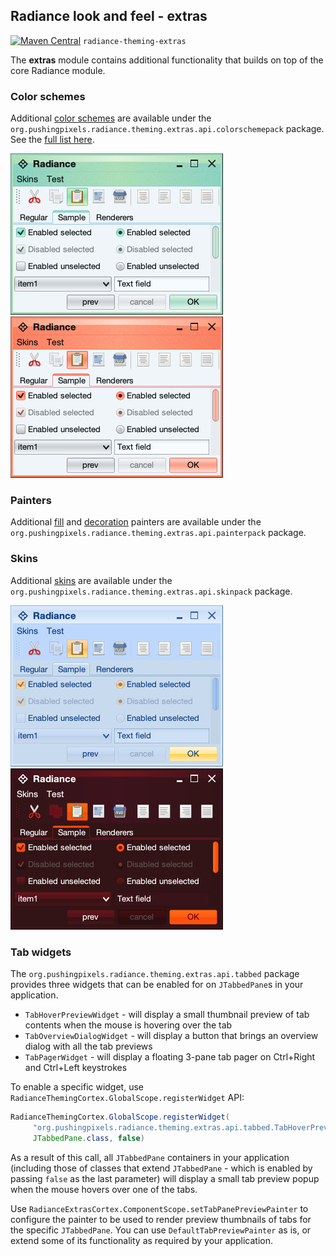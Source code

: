 ## Radiance look and feel - extras

[![Maven Central](https://maven-badges.herokuapp.com/maven-central/org.pushing-pixels/radiance-theming-extras/badge.svg)](https://maven-badges.herokuapp.com/maven-central/org.pushing-pixels/radiance-theming-extras) `radiance-theming-extras`

The **extras** module contains additional functionality that builds on top of the core Radiance module.

### Color schemes

Additional [color schemes](skins/colorschemes.md) are available under the `org.pushingpixels.radiance.theming.extras.api.colorschemepack` package. See the [full list here](skins/colorschemes-extras.md).

<p>
<img alt="Belize"  src="https://raw.githubusercontent.com/kirill-grouchnikov/radiance/sunshine/docs/images/theming-extras/colorschemes/belize.png" width="340" height="258" />
<img alt="Bloody Moon"  src="https://raw.githubusercontent.com/kirill-grouchnikov/radiance/sunshine/docs/images/theming-extras/colorschemes/bloody-moon.png" width="340" height="258" />
</p>

### Painters

Additional [fill](painters/fill.md) and [decoration](painters/decoration.md) painters are available under the `org.pushingpixels.radiance.theming.extras.api.painterpack` package.

### Skins

Additional [skins](skins/overview.md) are available under the `org.pushingpixels.radiance.theming.extras.api.skinpack` package.

<p>
<img alt="Office Blue 2007"  src="https://raw.githubusercontent.com/kirill-grouchnikov/radiance/sunshine/docs/images/theming-extras/skins/officeblue20071.png" width="340" height="258" />
<img alt="Magma"  src="https://raw.githubusercontent.com/kirill-grouchnikov/radiance/sunshine/docs/images/theming-extras/skins/magma1.png" width="340" height="258" />
</p>

### Tab widgets

The `org.pushingpixels.radiance.theming.extras.api.tabbed` package provides three widgets that can be enabled for on `JTabbedPane`s in your application.

* `TabHoverPreviewWidget` - will display a small thumbnail preview of tab contents when the mouse is hovering over the tab
* `TabOverviewDialogWidget` - will display a button that brings an overview dialog with all the tab previews
* `TabPagerWidget` - will display a floating 3-pane tab pager on Ctrl+Right and Ctrl+Left keystrokes

To enable a specific widget, use `RadianceThemingCortex.GlobalScope.registerWidget` API:

```java
RadianceThemingCortex.GlobalScope.registerWidget(
     "org.pushingpixels.radiance.theming.extras.api.tabbed.TabHoverPreviewWidget",
     JTabbedPane.class, false)
```

As a result of this call, all `JTabbedPane` containers in your application (including those of classes that extend `JTabbedPane` - which is enabled by passing `false` as the last parameter) will display a small tab preview popup when the mouse hovers over one of the tabs.

Use `RadianceExtrasCortex.ComponentScope.setTabPanePreviewPainter` to configure the painter to be used to render preview thumbnails of tabs for the specific `JTabbedPane`. You can use `DefaultTabPreviewPainter` as is, or extend some of its functionality as required by your application.

